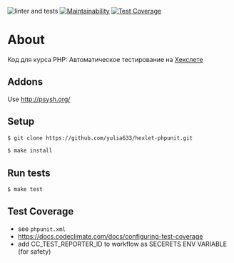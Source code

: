 ![linter and tests](https://github.com/yulia633/hexlet-phpunit/workflows/linter%20and%20tests/badge.svg)
[![Maintainability](https://api.codeclimate.com/v1/badges/22eea517706bc44982d6/maintainability)](https://codeclimate.com/github/yulia633/hexlet-phpunit/maintainability)
[![Test Coverage](https://api.codeclimate.com/v1/badges/22eea517706bc44982d6/test_coverage)](https://codeclimate.com/github/yulia633/hexlet-phpunit/test_coverage)

# About 
Код для курса PHP: Автоматическое тестирование на [Хекслете](https://ru.hexlet.io/courses/php-testing)

## Addons

Use <http://psysh.org/>

## Setup

```sh
$ git clone https://github.com/yulia633/hexlet-phpunit.git

$ make install
```

## Run tests

```sh
$ make test
```

## Test Coverage

-   see `phpunit.xml`
-   <https://docs.codeclimate.com/docs/configuring-test-coverage>
-   add CC_TEST_REPORTER_ID to workflow as SECERETS ENV VARIABLE (for safety)
